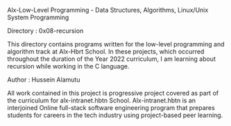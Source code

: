 Alx-Low-Level Programming - Data Structures, Algorithms, Linux/Unix System Programming

Directory : 0x08-recursion

This directory contains programs written for the low-level programming and algorithm track at Alx-Hbrt School. In these projects, which occurred throughout the duration of the Year 2022 curriculum, I am learning about recursion while working in the C language.

Author : Hussein Alamutu

All work contained in this project is progressive project covered as part of the curriculum for alx-intranet.hbtn School. Alx-intranet.hbtn is an interjoined Online full-stack software engineering program that prepares students for careers in the tech industry using project-based peer learning.
